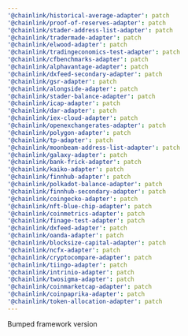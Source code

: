 ```yaml
---
'@chainlink/historical-average-adapter': patch
'@chainlink/proof-of-reserves-adapter': patch
'@chainlink/stader-address-list-adapter': patch
'@chainlink/tradermade-adapter': patch
'@chainlink/elwood-adapter': patch
'@chainlink/tradingeconomics-test-adapter': patch
'@chainlink/cfbenchmarks-adapter': patch
'@chainlink/alphavantage-adapter': patch
'@chainlink/dxfeed-secondary-adapter': patch
'@chainlink/gsr-adapter': patch
'@chainlink/alongside-adapter': patch
'@chainlink/stader-balance-adapter': patch
'@chainlink/icap-adapter': patch
'@chainlink/dar-adapter': patch
'@chainlink/iex-cloud-adapter': patch
'@chainlink/openexchangerates-adapter': patch
'@chainlink/polygon-adapter': patch
'@chainlink/tp-adapter': patch
'@chainlink/moonbeam-address-list-adapter': patch
'@chainlink/galaxy-adapter': patch
'@chainlink/bank-frick-adapter': patch
'@chainlink/kaiko-adapter': patch
'@chainlink/finnhub-adapter': patch
'@chainlink/polkadot-balance-adapter': patch
'@chainlink/finnhub-secondary-adapter': patch
'@chainlink/coingecko-adapter': patch
'@chainlink/nft-blue-chip-adapter': patch
'@chainlink/coinmetrics-adapter': patch
'@chainlink/finage-test-adapter': patch
'@chainlink/dxfeed-adapter': patch
'@chainlink/oanda-adapter': patch
'@chainlink/blocksize-capital-adapter': patch
'@chainlink/ncfx-adapter': patch
'@chainlink/cryptocompare-adapter': patch
'@chainlink/tiingo-adapter': patch
'@chainlink/intrinio-adapter': patch
'@chainlink/twosigma-adapter': patch
'@chainlink/coinmarketcap-adapter': patch
'@chainlink/coinpaprika-adapter': patch
'@chainlink/token-allocation-adapter': patch
---
```


Bumped framework version
